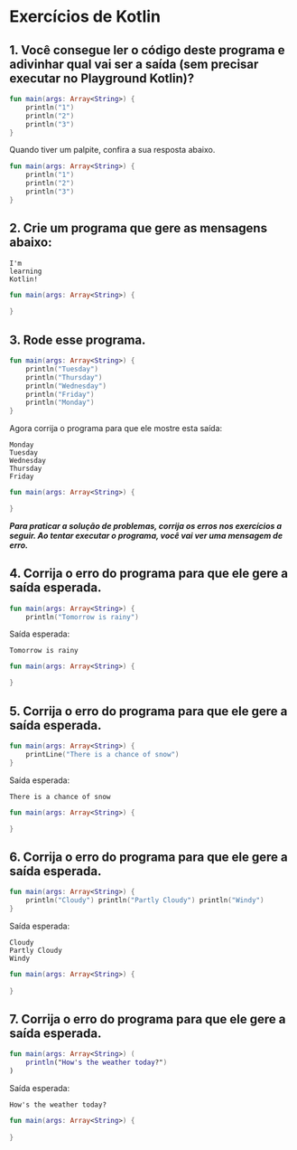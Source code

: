 # Exercícios de Kotlin 

## 1. Você consegue ler o código deste programa e adivinhar qual vai ser a saída (sem precisar executar no Playground Kotlin)?

```kotlin
fun main(args: Array<String>) {
    println("1")
    println("2")
    println("3")
}
```

Quando tiver um palpite, confira a sua resposta abaixo.

```kotlin runnable
fun main(args: Array<String>) {
    println("1")
    println("2")
    println("3")
}
```

## 2. Crie um programa que gere as mensagens abaixo:

```
I'm
learning
Kotlin!
```

```kotlin runnable
fun main(args: Array<String>) {
    
}
```

## 3. Rode esse programa.

```kotlin
fun main(args: Array<String>) {
    println("Tuesday")
    println("Thursday")
    println("Wednesday")
    println("Friday")
    println("Monday")
}
```

Agora corrija o programa para que ele mostre esta saída:

```
Monday
Tuesday
Wednesday
Thursday
Friday
```

```kotlin runnable
fun main(args: Array<String>) {

}
```

***Para praticar a solução de problemas, corrija os erros nos exercícios a seguir. Ao tentar executar o programa, você vai ver uma mensagem de erro.***

## 4. Corrija o erro do programa para que ele gere a saída esperada.

```kotlin
fun main(args: Array<String>) {
    println("Tomorrow is rainy")
```

Saída esperada:

```
Tomorrow is rainy
```

```kotlin runnable
fun main(args: Array<String>) {

}
```

## 5. Corrija o erro do programa para que ele gere a saída esperada.

```kotlin
fun main(args: Array<String>) {
    printLine("There is a chance of snow")
}
```

Saída esperada:

```
There is a chance of snow
```

```kotlin runnable
fun main(args: Array<String>) {

}
```

## 6. Corrija o erro do programa para que ele gere a saída esperada.

```kotlin
fun main(args: Array<String>) {
    println("Cloudy") println("Partly Cloudy") println("Windy")
}
```

Saída esperada:

```
Cloudy
Partly Cloudy
Windy
```

```kotlin runnable
fun main(args: Array<String>) {
    
}
```

## 7. Corrija o erro do programa para que ele gere a saída esperada.

```kotlin
fun main(args: Array<String>) (
    println("How's the weather today?")
)
```

Saída esperada:

```
How's the weather today?
```

```kotlin runnable
fun main(args: Array<String>) {
    
}
```
